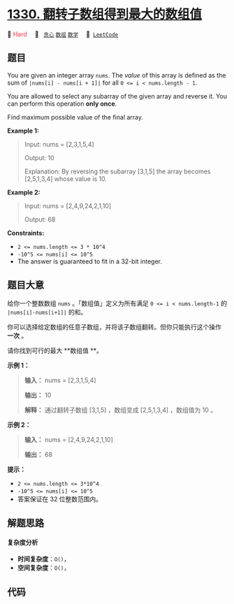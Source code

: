 # [1330. 翻转子数组得到最大的数组值](https://leetcode.com/problems/reverse-subarray-to-maximize-array-value)

🔴 <font color=#ff334b>Hard</font>&emsp; 🔖&ensp; [`贪心`](/outline/tag/greedy.md) [`数组`](/outline/tag/array.md) [`数学`](/outline/tag/math.md)&emsp; 🔗&ensp;[`LeetCode`](https://leetcode.com/problems/reverse-subarray-to-maximize-array-value)

## 题目

You are given an integer array `nums`. The _value_ of this array is defined as
the sum of `|nums[i] - nums[i + 1]|` for all `0 <= i < nums.length - 1`.

You are allowed to select any subarray of the given array and reverse it. You
can perform this operation **only once**.

Find maximum possible value of the final array.



**Example 1:**

> Input: nums = [2,3,1,5,4]
> 
> Output: 10
> 
> Explanation: By reversing the subarray [3,1,5] the array becomes [2,5,1,3,4] whose value is 10.

**Example 2:**

> Input: nums = [2,4,9,24,2,1,10]
> 
> Output: 68

**Constraints:**

  * `2 <= nums.length <= 3 * 10^4`
  * `-10^5 <= nums[i] <= 10^5`
  * The answer is guaranteed to fit in a 32-bit integer.


## 题目大意

给你一个整数数组 `nums` 。「数组值」定义为所有满足 `0 <= i < nums.length-1` 的 `|nums[i]-nums[i+1]|`
的和。

你可以选择给定数组的任意子数组，并将该子数组翻转。但你只能执行这个操作 **一次** 。

请你找到可行的最大 **数组值  **。



**示例 1：**

> 
> 
> 
> 
> 
> **输入：** nums = [2,3,1,5,4]
> 
> **输出：** 10
> 
> **解释：** 通过翻转子数组 [3,1,5] ，数组变成 [2,5,1,3,4] ，数组值为 10 。
> 
> 

**示例 2：**

> 
> 
> 
> 
> 
> **输入：** nums = [2,4,9,24,2,1,10]
> 
> **输出：** 68
> 
> 



**提示：**

  * `2 <= nums.length <= 3*10^4`
  * `-10^5 <= nums[i] <= 10^5`
  * 答案保证在 32 位整数范围内。


## 解题思路

#### 复杂度分析

- **时间复杂度**：`O()`，
- **空间复杂度**：`O()`，

## 代码

```javascript

```